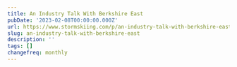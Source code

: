 ```yaml
---
title: An Industry Talk With Berkshire East
pubDate: '2023-02-08T00:00:00.000Z'
url: https://www.stormskiing.com/p/an-industry-talk-with-berkshire-east
slug: an-industry-talk-with-berkshire-east
description: ''
tags: []
changefreq: monthly
---
```


<!-- Add post content below -->
